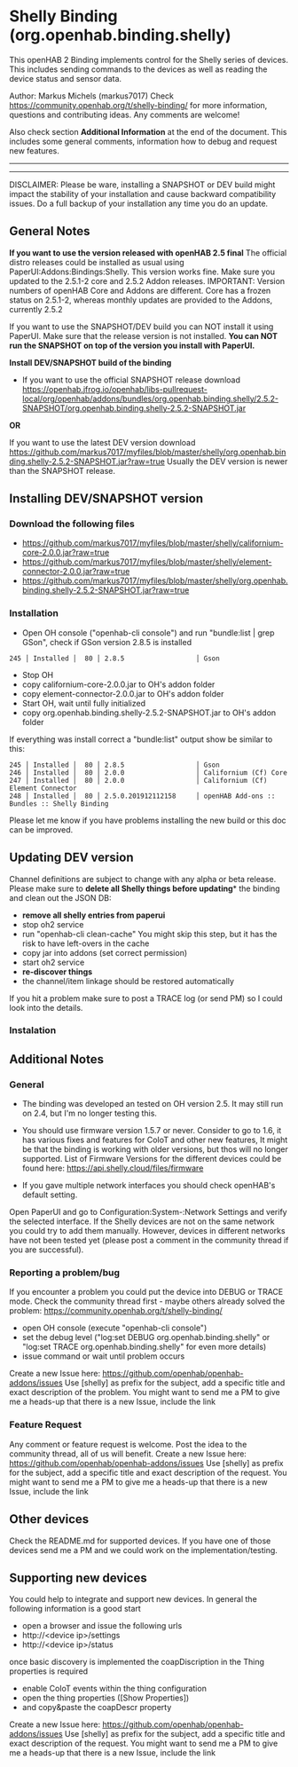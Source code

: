 # Shelly Binding (org.openhab.binding.shelly)

This openHAB 2 Binding implements control for the Shelly series of devices.
This includes sending commands to the devices as well as reading the device status and sensor data.

Author: Markus Michels (markus7017)
Check  https://community.openhab.org/t/shelly-binding/ for more information, questions and contributing ideas. Any comments are welcome!

Also check section **Additional Information** at the end of the document.
This includes some general comments, information how to debug and request new features.

---

--- 

DISCLAIMER: Please be ware, installing a SNAPSHOT or DEV build might impact the stability of your installation and cause backward compatibility issues. Do a full backup of your installation any time you do an update.

## General Notes

**If you want to use the version released with openHAB 2.5 final**
The official distro releases could be installed as usual using PaperUI:Addons:Bindings:Shelly. This version works fine. Make sure you updated to the 2.5.1-2 core and 2.5.2 Addon releases.
IMPORTANT: Version numbers of openHAB Core and Addons are different. Core has a frozen status on 2.5.1-2, whereas monthly updates are provided to the Addons, currently 2.5.2

If you want to use the SNAPSHOT/DEV build you can NOT install it using PaperUI. 
Make sure that the release version is not installed. **You can NOT run the SNAPSHOT on top of the version you install with PaperUI.**

**Install DEV/SNAPSHOT build of the binding**
- If you want to use the official SNAPSHOT release
download https://openhab.jfrog.io/openhab/libs-pullrequest-local/org/openhab/addons/bundles/org.openhab.binding.shelly/2.5.2-SNAPSHOT/org.openhab.binding.shelly-2.5.2-SNAPSHOT.jar

**OR**

If you want to use the latest DEV version download https://github.com/markus7017/myfiles/blob/master/shelly/org.openhab.binding.shelly-2.5.2-SNAPSHOT.jar?raw=true
Usually the DEV version is newer than the SNAPSHOT release.

## Installing DEV/SNAPSHOT version

### Download the following files
- https://github.com/markus7017/myfiles/blob/master/shelly/californium-core-2.0.0.jar?raw=true
- https://github.com/markus7017/myfiles/blob/master/shelly/element-connector-2.0.0.jar?raw=true
- https://github.com/markus7017/myfiles/blob/master/shelly/org.openhab.binding.shelly-2.5.2-SNAPSHOT.jar?raw=true

### Installation

- Open OH console ("openhab-cli console") and run "bundle:list | grep GSon", check if GSon version 2.8.5 is installed
```csv
245 │ Installed │  80 │ 2.8.5                  │ Gson
```
- Stop OH
- copy californium-core-2.0.0.jar to OH's addon folder
- copy element-connector-2.0.0.jar to OH's addon folder
- Start OH, wait until fully initialized
- copy org.openhab.binding.shelly-2.5.2-SNAPSHOT.jar to OH's addon folder

If everything was install correct a "bundle:list" output show be similar to this:

```csv
245 │ Installed │  80 │ 2.8.5                  │ Gson
246 │ Installed │  80 │ 2.0.0                  │ Californium (Cf) Core
247 │ Installed │  80 │ 2.0.0                  │ Californium (Cf) Element Connector
248 │ Installed │  80 │ 2.5.0.201912112158     │ openHAB Add-ons :: Bundles :: Shelly Binding
```

Please let me know if you have problems installing the new build or this doc can be improved.

## Updating DEV version

Channel definitions are subject to change with any alpha or beta release. Please make sure to **delete all Shelly things before updating*** the binding and clean out the JSON DB:

- **remove all shelly entries from paperui**
- stop oh2 service
- run "openhab-cli clean-cache"
  You might skip this step, but it has the risk to have left-overs in the cache
- copy jar into addons (set correct permission)
- start oh2 service
- **re-discover things**
- the channel/item linkage should be restored automatically

If you hit a problem make sure to post a TRACE log (or send PM) so I could look into the details.

### Instalation


## Additional Notes

### General

* The binding was developed an tested on OH version 2.5. It may still run on 2.4, but I'm no longer testing this.

* You should use firmware version 1.5.7 or never.  Consider to go to 1.6, it has various fixes and features for CoIoT and other new features,
It might be that the binding is working with older versions, but thos will no longer supported.
List of Firmware Versions for the different devices could be found here: https://api.shelly.cloud/files/firmware


* If you gave multiple network interfaces you should check openHAB's default setting.

Open PaperUI and go to Configuration:System-:Network Settings and verify the selected interface. 
If the Shelly devices are not on the same network you could try to add them manually.
However, devices in different networks have not been tested yet (please post a comment in the community thread if you are successful).

### Reporting a problem/bug

If you encounter a problem you could put the device into DEBUG or TRACE mode.
Check the community thread first - maybe others already solved the problem: https://community.openhab.org/t/shelly-binding/

- open OH console (execute "openhab-cli console")
- set the debug level ("log:set DEBUG org.openhab.binding.shelly" or "log:set TRACE org.openhab.binding.shelly" for even more details)
- issue command or wait until problem occurs

Create a new Issue here: https://github.com/openhab/openhab-addons/issues
Use [shelly] as prefix for the subject, add a specific title and exact description of the problem.
You might want to send me a PM to give me a heads-up that there is a new Issue, include the link

### Feature Request

Any comment or feature request is welcome. Post the idea to the community thread, all of us will benefit.
Create a new Issue here: https://github.com/openhab/openhab-addons/issues
Use [shelly] as prefix for the subject, add a specific title and exact description of the request.
You might want to send me a PM to give me a heads-up that there is a new Issue, include the link

## Other devices

Check the README.md for supported devices.
If you have one of those devices send me a PM and we could work on the implementation/testing.

## Supporting new devices

You could help to integrate and support new devices. In general the following information is a good start

- open a browser and issue the following urls
- http://&lt;device ip&gt;/settings
- http://&lt;device ip&gt;/status

once basic discovery is implemented the coapDiscription in the Thing properties is required

- enable CoIoT events within the thing configuration
- open the thing properties ([Show Properties])
- and copy&amp;paste the coapDescr property

Create a new Issue here: https://github.com/openhab/openhab-addons/issues
Use [shelly] as prefix for the subject, add a specific title and exact description of the request.
You might want to send me a PM to give me a heads-up that there is a new Issue, include the link



